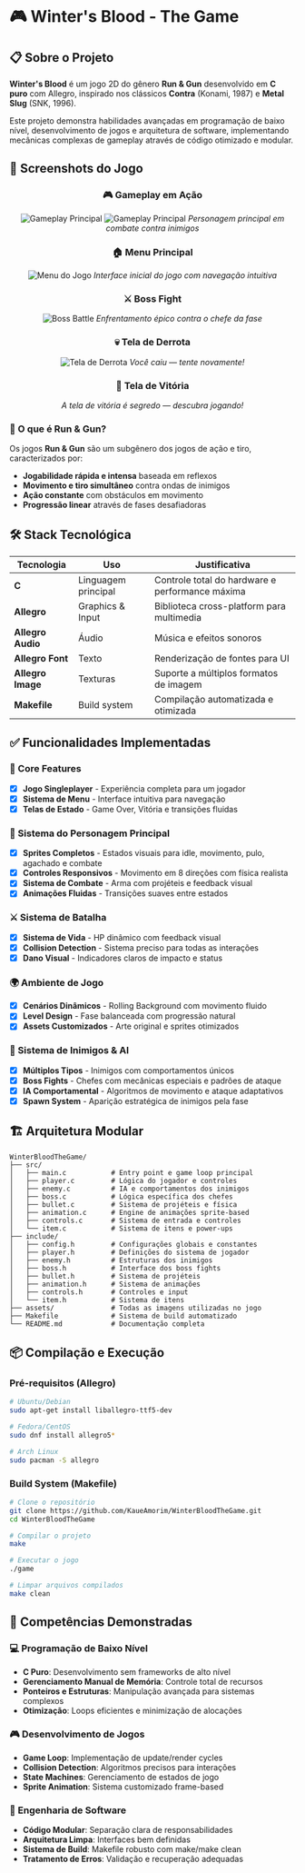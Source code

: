 # 🎮 Winter's Blood - The Game

## 📋 Sobre o Projeto

**Winter's Blood** é um jogo 2D do gênero **Run & Gun** desenvolvido em **C puro** com Allegro, inspirado nos clássicos **Contra** (Konami, 1987) e **Metal Slug** (SNK, 1996). 

Este projeto demonstra habilidades avançadas em programação de baixo nível, desenvolvimento de jogos e arquitetura de software, implementando mecânicas complexas de gameplay através de código otimizado e modular.

## 📸 Screenshots do Jogo

<div align="center">

### 🎮 Gameplay em Ação
![Gameplay Principal](assets/screenshots/gameplay1.png)
![Gameplay Principal](assets/screenshots/gameplay2.png)
*Personagem principal em combate contra inimigos*

### 🏠 Menu Principal
![Menu do Jogo](assets/screenshots/menu.png)
*Interface inicial do jogo com navegação intuitiva*

### ⚔️ Boss Fight
![Boss Battle](assets/screenshots/boss_fight.png)
*Enfrentamento épico contra o chefe da fase*

### 💀 Tela de Derrota
![Tela de Derrota](assets/screenshots/defeat.png)
*Você caiu — tente novamente!*

### 🥇 Tela de Vitória
*A tela de vitória é segredo — descubra jogando!*

</div>

### 🎯 O que é Run & Gun?

Os jogos **Run & Gun** são um subgênero dos jogos de ação e tiro, caracterizados por:
- **Jogabilidade rápida e intensa** baseada em reflexos
- **Movimento e tiro simultâneo** contra ondas de inimigos
- **Ação constante** com obstáculos em movimento
- **Progressão linear** através de fases desafiadoras

## 🛠️ Stack Tecnológica

| Tecnologia | Uso | Justificativa |
|------------|-----|---------------|
| **C** | Linguagem principal | Controle total do hardware e performance máxima |
| **Allegro** | Graphics & Input | Biblioteca cross-platform para multimedia |
| **Allegro Audio** | Áudio | Música e efeitos sonoros |
| **Allegro Font** | Texto | Renderização de fontes para UI |
| **Allegro Image** | Texturas | Suporte a múltiplos formatos de imagem |
| **Makefile** | Build system | Compilação automatizada e otimizada |

## ✅ Funcionalidades Implementadas

### 🎯 Core Features
- [x] **Jogo Singleplayer** - Experiência completa para um jogador
- [x] **Sistema de Menu** - Interface intuitiva para navegação
- [x] **Telas de Estado** - Game Over, Vitória e transições fluidas

### 👤 Sistema do Personagem Principal
- [x] **Sprites Completos** - Estados visuais para idle, movimento, pulo, agachado e combate
- [x] **Controles Responsivos** - Movimento em 8 direções com física realista
- [x] **Sistema de Combate** - Arma com projéteis e feedback visual
- [x] **Animações Fluidas** - Transições suaves entre estados

### ⚔️ Sistema de Batalha
- [x] **Sistema de Vida** - HP dinâmico com feedback visual
- [x] **Collision Detection** - Sistema preciso para todas as interações
- [x] **Dano Visual** - Indicadores claros de impacto e status

### 🌍 Ambiente de Jogo
- [x] **Cenários Dinâmicos** - Rolling Background com movimento fluido
- [x] **Level Design** - Fase balanceada com progressão natural
- [x] **Assets Customizados** - Arte original e sprites otimizados

### 👹 Sistema de Inimigos & AI
- [x] **Múltiplos Tipos** - Inimigos com comportamentos únicos
- [x] **Boss Fights** - Chefes com mecânicas especiais e padrões de ataque
- [x] **IA Comportamental** - Algoritmos de movimento e ataque adaptativos
- [x] **Spawn System** - Aparição estratégica de inimigos pela fase

## 🏗️ Arquitetura Modular

```
WinterBloodTheGame/
├── src/
│   ├── main.c           # Entry point e game loop principal
│   ├── player.c         # Lógica do jogador e controles
│   ├── enemy.c          # IA e comportamentos dos inimigos
│   ├── boss.c           # Lógica específica dos chefes
│   ├── bullet.c         # Sistema de projéteis e física
│   ├── animation.c      # Engine de animações sprite-based
│   ├── controls.c       # Sistema de entrada e controles
│   └── item.c           # Sistema de itens e power-ups
├── include/
│   ├── config.h         # Configurações globais e constantes
│   ├── player.h         # Definições do sistema de jogador
│   ├── enemy.h          # Estruturas dos inimigos
│   ├── boss.h           # Interface dos boss fights
│   ├── bullet.h         # Sistema de projéteis
│   ├── animation.h      # Sistema de animações
│   ├── controls.h       # Controles e input
│   └── item.h           # Sistema de itens
├── assets/              # Todas as imagens utilizadas no jogo
├── Makefile             # Sistema de build automatizado
└── README.md            # Documentação completa
```

## 📦 Compilação e Execução

### Pré-requisitos (Allegro)
```bash
# Ubuntu/Debian
sudo apt-get install liballegro-ttf5-dev

# Fedora/CentOS
sudo dnf install allegro5*

# Arch Linux
sudo pacman -S allegro
```

### Build System (Makefile)
```bash
# Clone o repositório
git clone https://github.com/KaueAmorim/WinterBloodTheGame.git
cd WinterBloodTheGame

# Compilar o projeto
make

# Executar o jogo
./game

# Limpar arquivos compilados
make clean
```

## 🎯 Competências Demonstradas

### 💻 Programação de Baixo Nível
- **C Puro**: Desenvolvimento sem frameworks de alto nível
- **Gerenciamento Manual de Memória**: Controle total de recursos
- **Ponteiros e Estruturas**: Manipulação avançada para sistemas complexos
- **Otimização**: Loops eficientes e minimização de alocações

### 🎮 Desenvolvimento de Jogos
- **Game Loop**: Implementação de update/render cycles
- **Collision Detection**: Algoritmos precisos para interações
- **State Machines**: Gerenciamento de estados de jogo
- **Sprite Animation**: Sistema customizado frame-based

### 🔧 Engenharia de Software
- **Código Modular**: Separação clara de responsabilidades
- **Arquitetura Limpa**: Interfaces bem definidas
- **Sistema de Build**: Makefile robusto com make/make clean
- **Tratamento de Erros**: Validação e recuperação adequadas
